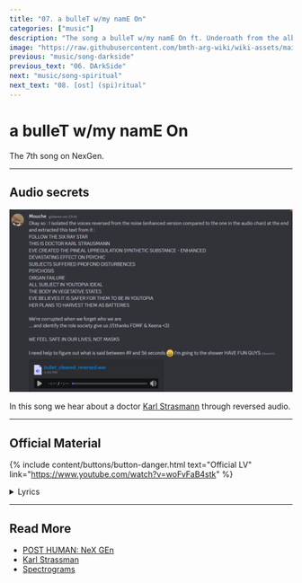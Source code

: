 ```yaml
---
title: "07. a bulleT w/my namE On"
categories: ["music"]
description: "The song a bulleT w/my namE On ft. Underoath from the album POST HUMAN: NEx Gen."
image: "https://raw.githubusercontent.com/bmth-arg-wiki/wiki-assets/main/music/ph2/album_cover_300.png"
previous: "music/song-darkside"
previous_text: "06. DArkSide"
next: "music/song-spiritual"
next_text: "08. [ost] (spi)ritual"
---
```

# a bulleT w/my namE On

The 7th song on NexGen.

***

## Audio secrets

![Reversed bullet audio](https://raw.githubusercontent.com/bmth-arg-wiki/wiki-assets/main/music/ph2/bullet/bullet_reversed.png)

In this song we hear about a doctor [Karl Strasmann](../characters/strassman) through 
reversed audio.

***

## Official Material

{% include content/buttons/button-danger.html text="Official LV" link="https://www.youtube.com/watch?v=woFvFaB4stk" %}

<details class="lyrics">
<summary>Lyrics</summary>
{{ " 
> i guess this is goodbye
> i guess we got what we deserved
> hold on to your heart
> it’s almost over
> i guess i should’ve known
> i guess a part of me still hoped
> broken from the start
> the beat in my chest
> sounds like a swan song
> you’ve got a bullet with my name on
>
> a moment of silence
> for a lifetime laid to waste
> now you’re underground
> still sounds like violence
> still got both feet in the grave
> you can’t drown it out 
>
> i’m dreaming backwards
> nobody answers
> i won’t look down
> again 
>
> i guess this is goodbye
> i guess we got what we deserved
> hold on to your heart
> it’s almost over
> (my soul’s collateral to you)
> i guess i should’ve known
> i guess a part of me still hoped
> broken from the start
> the beat in my chest
> sounds like a swan song
> you’ve got a bullet with my name on 
>
> i’m sorry,
> did my back hurt your knife?
> let me kiss it better
> this time i promise that i’ll die
> do the waltz
> with your alibi
> and if jesus christ returns
> well just kill the fucker twice 
>
> we get so lost, inside of your eyes
> we get so lost, still feel the butterflies
> but they’re gone 
>
> i guess this is goodbye
> i guess we got what we deserved
> hold on to your heart
> it’s almost over
> (my soul’s collateral to you)
> i guess i should’ve known
> i guess a part of me still hoped
> broken from the start
> the beat in my chest
> sounds like a swan song
> you’ve got a bullet with my name on
>
> your lullabies keep me awake
> i picked up your tab (paid in blood)
> saw things you never (never should)
> my bloody valentine of dirt 
>
> i’m dreaming backwards
> nobody answers
> i won’t look down
> again 
>
> i guess this is goodbye
> i guess we got what we deserved
> hold on to your heart
> it’s almost over
> (my soul’s collateral to you)
> i guess i should’ve known
> i guess a part of me still hoped
> broken from the start
> the beat in my chest
> sounds like a swan song
> you’ve got a bullet with my name on
" | markdownify }}
</details>

***

## Read More

- [POST HUMAN: NeX GEn](ph-nex-gen)
- [Karl Strassman](../characters/strassman)
- [Spectrograms](spectrograms)